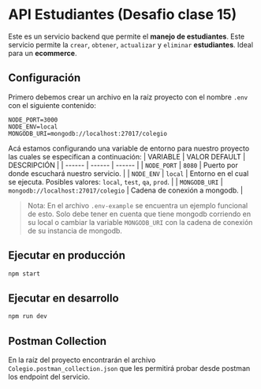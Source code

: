 # API Estudiantes (Desafio clase 15)
Este es un servicio backend que permite el **manejo de estudiantes**. Este servicio permite la `crear`, `obtener`, `actualizar` y `eliminar` **estudiantes**. Ideal para un **ecommerce**.

## Configuración
Primero debemos crear un archivo en la raíz proyecto con el nombre `.env` con el siguiente contenido:
```
NODE_PORT=3000
NODE_ENV=local
MONGODB_URI=mongodb://localhost:27017/colegio
```
Acá estamos configurando una variable de entorno para nuestro proyecto las cuales se especifican a continuación:
| VARIABLE | VALOR DEFAULT | DESCRIPCIÓN |
| ------ | ------ | ------ |
| `NODE_PORT` | `8080` | Puerto por donde escuchará nuestro servicio. |
| `NODE_ENV` | `local` | Entorno en el cual se ejecuta. Posibles valores: `local`, `test`, `qa`, `prod`. |
| `MONGODB_URI` | `mongodb://localhost:27017/colegio` | Cadena de conexión a mongodb. |

> Nota: En el archivo `.env-example` se encuentra un ejemplo funcional de esto. Solo debe tener en cuenta que tiene mongodb corriendo en su local o cambiar la variable `MONGODB_URI` con la cadena de conexión de su instancia de mongodb.

## Ejecutar en producción
```sh
npm start
```

## Ejecutar en desarrollo
```sh
npm run dev
```

## Postman Collection

En la raíz del proyecto encontrarán el archivo `Colegio.postman_collection.json` que les permitirá probar desde postman los endpoint del servicio.